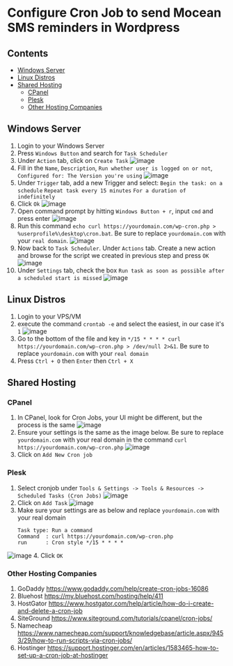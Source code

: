 Configure Cron Job to send Mocean SMS reminders in Wordpress
============================================================

## Contents
- [Windows Server](#windows-server)
- [Linux Distros](#linux-distros)
- [Shared Hosting](#shared-hosting)
    - [CPanel](#cpanel)
    - [Plesk](#plesk)
    - [Other Hosting Companies](#other-hosting-companies)

## Windows Server
1. Login to your Windows Server
2. Press ```Windows Button``` and search for ```Task Scheduler```
3. Under ```Action``` tab, click on ```Create Task```
![image](https://user-images.githubusercontent.com/24620178/143233881-0c2219af-6265-44c3-8741-96e4dc99e26c.png)
4. Fill in the ```Name```, ```Description```, ```Run whether user is logged on or not```, ```Configured for: The Version you're using```
![image](https://user-images.githubusercontent.com/24620178/143234368-96e5ac33-fba2-422a-ab50-d67a9dda4ebd.png)
5. Under ```Trigger``` tab, add a new Trigger and select:
    ```Begin the task: on a schedule```
    ```Repeat task every 15 minutes```
    ```For a duration of indefinitely```
6. Click ```Ok```
![image](https://user-images.githubusercontent.com/24620178/143234934-9476918d-8324-43ad-aade-5df7fca2bf74.png)
7. Open command prompt by hitting ```Windows Button + r```, input ```cmd``` and press enter
![image](https://user-images.githubusercontent.com/24620178/143235982-3b1f1c02-8fcf-43a8-a09c-20281f047aec.png)
9. Run this command ```echo curl https://yourdomain.com/wp-cron.php > %userprofile%\desktop\cron.bat```. Be sure to replace ```yourdomain.com``` with your ```real domain```.
![image](https://user-images.githubusercontent.com/24620178/143235708-97616320-e84e-4430-9d6e-65e6e397bf24.png)
10. Now back to ```Task Scheduler```. Under ```Actions``` tab. Create a new action and browse for the script we created in previous step and press ```OK```
![image](https://user-images.githubusercontent.com/24620178/143236316-7e802ea2-4f01-4695-9efb-5a757e10db3d.png)
11. Under ```Settings``` tab, check the box ```Run task as soon as possible after a scheduled start is missed```
![image](https://user-images.githubusercontent.com/24620178/143237971-ba04afab-e3c4-4485-8eac-ec6e1822810a.png)


## Linux Distros
1. Login to your VPS/VM 
2. execute the command ```crontab -e``` and select the easiest, in our case it's ```1```
![image](https://user-images.githubusercontent.com/24620178/143241107-d19b881d-4d90-44b7-8dd2-2b412eaa86c0.png)
3. Go to the bottom of the file and key in ```*/15 * * * * curl https://yourdomain.com/wp-cron.php > /dev/null 2>&1```. Be sure to replace ```yourdomain.com``` with your ```real domain```
4. Press ```Ctrl + O``` then ```Enter``` then ```Ctrl + X```


## Shared Hosting

### CPanel
1. In CPanel, look for Cron Jobs, your UI might be different, but the process is the same
![image](https://user-images.githubusercontent.com/24620178/143244253-98a34cbe-8a43-42fb-a0bc-3b3c162fc5e0.png)
2. Ensure your settings is the same as the image below. Be sure to replace ```yourdomain.com``` with your real domain in the command ```curl https://yourdomain.com/wp-cron.php```
![image](https://user-images.githubusercontent.com/24620178/143244739-0e9441d5-78f8-4eda-afb3-c730cffdef3b.png)
3. Click on ```Add New Cron job```

### Plesk
1. Select cronjob under ```Tools & Settings -> Tools & Resources -> Scheduled Tasks (Cron Jobs)```
![image](https://user-images.githubusercontent.com/24620178/143246523-a3cf0f3c-6084-4166-b804-0482b638881f.png)
2. Click on ```Add Task```
![image](https://user-images.githubusercontent.com/24620178/143246676-8187f5ce-719e-436a-a48f-45ab886f944e.png)
3. Make sure your settings are as below and replace ```yourdomain.com``` with your real domain
    ```
    Task type: Run a command
    Command  : curl https://yourdomain.com/wp-cron.php
    run      : Cron style */15 * * * *
    ```
![image](https://user-images.githubusercontent.com/24620178/143247229-38b8d604-7fb6-496a-aad3-0cb7b47d5a52.png)
4. Click ```OK```

### Other Hosting Companies
1. GoDaddy https://www.godaddy.com/help/create-cron-jobs-16086
2. Bluehost https://my.bluehost.com/hosting/help/411
3. HostGator https://www.hostgator.com/help/article/how-do-i-create-and-delete-a-cron-job
4. SiteGround https://www.siteground.com/tutorials/cpanel/cron-jobs/
5. Namecheap https://www.namecheap.com/support/knowledgebase/article.aspx/9453/29/how-to-run-scripts-via-cron-jobs/
6. Hostinger https://support.hostinger.com/en/articles/1583465-how-to-set-up-a-cron-job-at-hostinger
